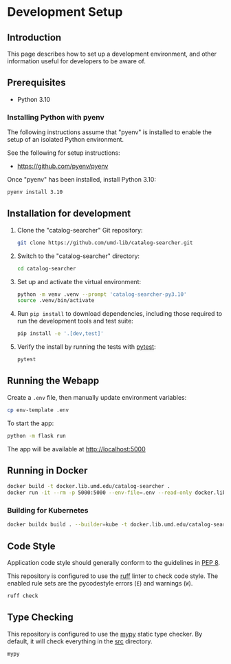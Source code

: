 # Development Setup

## Introduction

This page describes how to set up a development environment, and other
information useful for developers to be aware of.

## Prerequisites

* Python 3.10

### Installing Python with pyenv

The following instructions assume that "pyenv" is installed to enable the
setup of an isolated Python environment.

See the following for setup instructions:

* https://github.com/pyenv/pyenv

Once "pyenv" has been installed, install Python 3.10:

```bash
pyenv install 3.10
```

## Installation for development

1. Clone the "catalog-searcher" Git repository:

    ```bash
    git clone https://github.com/umd-lib/catalog-searcher.git
    ```

2. Switch to the "catalog-searcher" directory:

    ```bash
    cd catalog-searcher
    ```

3. Set up and activate the virtual environment:

    ```bash
    python -m venv .venv --prompt 'catalog-searcher-py3.10'
    source .venv/bin/activate
    ```

4. Run `pip install` to download dependencies, including those required
   to run the development tools and test suite:

    ```bash
    pip install -e '.[dev,test]'
    ```

5. Verify the install by running the tests with [pytest]:

    ```bash
    pytest
    ```

## Running the Webapp

Create a `.env` file, then manually update environment variables:

```bash
cp env-template .env
```

To start the app:

```bash
python -m flask run
```

The app will be available at <http://localhost:5000>

## Running in Docker

```bash
docker build -t docker.lib.umd.edu/catalog-searcher .
docker run -it --rm -p 5000:5000 --env-file=.env --read-only docker.lib.umd.edu/catalog-searcher
```

### Building for Kubernetes

```bash
docker buildx build . --builder=kube -t docker.lib.umd.edu/catalog-searcher:VERSION --push
```

## Code Style

Application code style should generally conform to the guidelines in [PEP 8].

This repository is configured to use the [ruff] linter to check code style.
The enabled rule sets are the pycodestyle errors (`E`) and warnings (`W`).

```bash
ruff check
```

## Type Checking

This repository is configured to use the [mypy] static type checker. By default,
it will check everything in the [src](../src/) directory.

```bash
mypy
```

[PEP 8]: https://www.python.org/dev/peps/pep-0008/
[pytest]: https://pytest.org/
[ruff]: https://docs.astral.sh/ruff/
[mypy]: https://www.mypy-lang.org/
